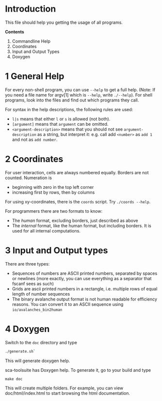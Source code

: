# Introduction

This file should help you getting the usage of all programs.

**Contents**

  1. Commandline Help
  2. Coordinates
  3. Input and Output Types
  4. Doxygen

# 1 General Help

For every non-shell program, you can use `--help` to get a full help.
(Note: If you need a file name for argv[1] which is `--help`, write
`./--help`). For shell programs, look into the files and find out which
programs they call.

For syntax in the help descriptions, the following rules are used:

  * `l|s` means that either `l` or `s` is allowed (not both).
  * `[argument]` means that `argument` can be omitted.
  * `<argument-description>` means that you should not see `argument-description` as a
    string, but interpret it: e.g. call add `<number>` as `add 1` and not as `add number`.

# 2 Coordinates

For user interaction, cells are always numbered equally. Borders are not counted.
Numeration is

  * beginning with zero in the top left corner
  * increasing first by rows, then by columns

For using xy-coordinates, there is the `coords` script. Try `./coords --help`.

For programmers there are two formats to know:

  * The *human* format, excluding borders, just described as above
  * The *internal* format, like the human format, but including borders.
    It is used for all internal computations.

# 3 Input and Output types

There are three types:

  * Sequences of numbers are ASCII printed numbers, separated by spaces or newlines
    (more exactly, you can use everything as a separator that fscanf sees as such)
  * Grids are ascii printed numbers in a rectangle, i.e. multiple rows of equal length
    of number sequences
  * The binary avalanche output format is not human readable for efficiency reasons.
    You can convert it to an ASCII sequence using `io/avalanches_bin2human`

# 4 Doxygen

Switch to the `doc` directory and type
```sh
./generate.sh`
```
This will generate doxygen help.

sca-toolsuite has Doxygen help. To generate it, go to your build and type
```
make doc
```
This will create multiple folders. For example, you can view
doc/html/index.html to start browsing the html documentation.

